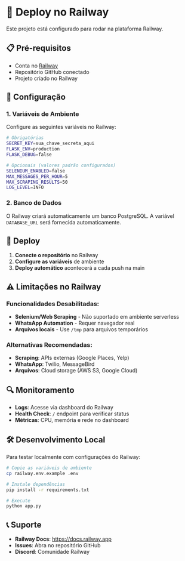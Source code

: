 # 🚀 Deploy no Railway

Este projeto está configurado para rodar na plataforma Railway.

## 📋 Pré-requisitos

- Conta no [Railway](https://railway.app)
- Repositório GitHub conectado
- Projeto criado no Railway

## 🔧 Configuração

### 1. Variáveis de Ambiente

Configure as seguintes variáveis no Railway:

```bash
# Obrigatórias
SECRET_KEY=sua_chave_secreta_aqui
FLASK_ENV=production
FLASK_DEBUG=false

# Opcionais (valores padrão configurados)
SELENIUM_ENABLED=false
MAX_MESSAGES_PER_HOUR=5
MAX_SCRAPING_RESULTS=50
LOG_LEVEL=INFO
```

### 2. Banco de Dados

O Railway criará automaticamente um banco PostgreSQL. A variável `DATABASE_URL` será fornecida automaticamente.

## 🚀 Deploy

1. **Conecte o repositório** no Railway
2. **Configure as variáveis** de ambiente
3. **Deploy automático** acontecerá a cada push na main

## ⚠️ Limitações no Railway

### Funcionalidades Desabilitadas:
- **Selenium/Web Scraping** - Não suportado em ambiente serverless
- **WhatsApp Automation** - Requer navegador real
- **Arquivos locais** - Use `/tmp` para arquivos temporários

### Alternativas Recomendadas:
- **Scraping**: APIs externas (Google Places, Yelp)
- **WhatsApp**: Twilio, MessageBird
- **Arquivos**: Cloud storage (AWS S3, Google Cloud)

## 🔍 Monitoramento

- **Logs**: Acesse via dashboard do Railway
- **Health Check**: `/` endpoint para verificar status
- **Métricas**: CPU, memória e rede no dashboard

## 🛠️ Desenvolvimento Local

Para testar localmente com configurações do Railway:

```bash
# Copie as variáveis de ambiente
cp railway.env.example .env

# Instale dependências
pip install -r requirements.txt

# Execute
python app.py
```

## 📞 Suporte

- **Railway Docs**: https://docs.railway.app
- **Issues**: Abra no repositório GitHub
- **Discord**: Comunidade Railway 